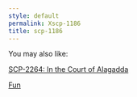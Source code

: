 ```yaml
---
style: default
permalink: Xscp-1186
title: scp-1186
---
```

You may also like:

[SCP-2264: In the Court of Alagadda](http://scp-wiki.net/scp-2264)

[Fun](http://scp-wiki.net/gdp2-fun)
